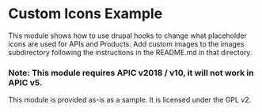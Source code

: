 # Custom Icons Example

This module shows how to use drupal hooks to change what placeholder icons are used for APIs and Products.
Add custom images to the images subdirectory following the instructions in the README.md in that directory.

### Note: This module requires APIC v2018 / v10, it will not work in APIC v5.

This module is provided as-is as a sample.
It is licensed under the GPL v2.